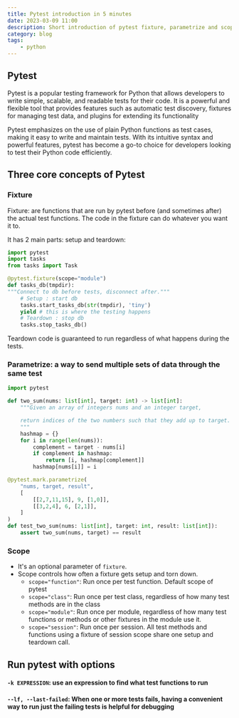 ```yaml
---
title: Pytest introduction in 5 minutes
date: 2023-03-09 11:00
description: Short introduction of pytest fixture, parametrize and scope
category: blog
tags:
    - python
---
```


## Pytest
Pytest is a popular testing framework for Python that allows developers to write simple, scalable, and readable tests for their code. It is a powerful and flexible tool that provides features such as automatic test discovery, fixtures for managing test data, and plugins for extending its functionality

Pytest emphasizes on the use of plain Python functions as test cases, making it easy to write and maintain tests. With its intuitive syntax and powerful features, pytest has become a go-to choice for developers looking to test their Python code efficiently.

## Three core concepts of Pytest

### Fixture

Fixture: are functions that are run by pytest before (and sometimes after) the actual test functions. The code in the fixture can do whatever you want it to.

It has 2 main parts: setup and teardown:

```python
import pytest
import tasks
from tasks import Task

@pytest.fixture(scope="module")
def tasks_db(tmpdir):
"""Connect to db before tests, disconnect after."""
    # Setup : start db
    tasks.start_tasks_db(str(tmpdir), 'tiny')
    yield # this is where the testing happens
    # Teardown : stop db
    tasks.stop_tasks_db()
```

Teardown code is guaranteed to run regardless of what happens during the tests.

### Parametrize: a way to send multiple sets of data through the same test

```python
import pytest

def two_sum(nums: list[int], target: int) -> list[int]:
    """Given an array of integers nums and an integer target,

    return indices of the two numbers such that they add up to target.
    """
    hashmap = {}
    for i in range(len(nums)):
        complement = target - nums[i]
        if complement in hashmap:
            return [i, hashmap[complement]]
        hashmap[nums[i]] = i

@pytest.mark.parametrize(
    "nums, target, result",
    [
        [[2,7,11,15], 9, [1,0]],
        [[3,2,4], 6, [2,1]],
    ]
)
def test_two_sum(nums: list[int], target: int, result: list[int]):
    assert two_sum(nums, target) == result
```

### Scope
- It's an optional parameter of `fixture`.
- Scope controls how often a fixture gets setup and torn down.
    * `scope="function"`: Run once per test function. Default scope of pytest
    * `scope="class"`: Run once per test class, regardless of how many test methods are in the class
    * `scope="module"`: Run once per module, regardless of how many test functions or methods or other fixtures in the module use it.
    * `scope="session"`: Run once per session. All test methods and functions using a fixture of session scope share one setup and teardown call.

## Run pytest with options

#### `-k EXPRESSION`: use an expression to find what test functions to run
#### `--lf, --last-failed`: When one or more tests fails, having a convenient way to run just the failing tests is helpful for debugging
